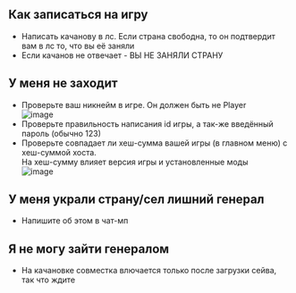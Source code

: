 ## Как записаться на игру
* Написать качанову в лс. Если страна свободна, то он подтвердит вам в лс то, что вы её заняли
* Если качанов не отвечает - ВЫ НЕ ЗАНЯЛИ СТРАНУ
## У меня не заходит
* Проверьте ваш никнейм в игре. Он должен быть не Player <br> ![image](https://github.com/Sanceilaks/kachanov-games/assets/39582793/e09769f9-3a75-4491-addd-b8805742e2c3)
* Проверьте правильность написания id игры, а так-же введённый пароль (обычно 123)
* Проверьте совпадает ли хеш-сумма вашей игры (в главном меню) с хеш-суммой хоста. <br> На хеш-сумму влияет версия игры и установленные моды <br> ![image](https://github.com/Sanceilaks/kachanov-games/assets/39582793/31bf776c-c663-4b3d-aa30-c4e0ec6e937f)
## У меня украли страну/сел лишний генерал
* Напишите об этом в чат-мп
## Я не могу зайти генералом
* На качановке совместка влючается только после загрузки сейва, так что ждите
